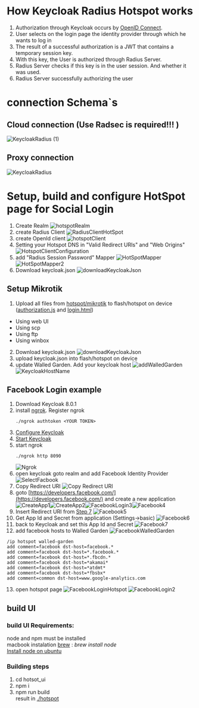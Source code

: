 # How Keycloak Radius Hotspot works
1. Authorization through Keycloak occurs by [OpenID Connect](https://www.keycloak.org/docs/latest/securing_apps/#openid-connect-2).
2. User selects on the login page the identity provider through which he wants to log in
3. The result of a successful authorization is a JWT that contains a temporary session key.
4. With this key, the User is authorized through Radius Server.
5. Radius Server checks if this key is in the user session. And whether it was used.
6. Radius Server successfully authorizing the user

# connection Schema`s

## Cloud connection (**Use Radsec is required!!!** )
![KeycloakRadius (1)](../docs/KeycloakRadius%20%281%29.png)


##  Proxy connection
![KeycloakRadius](../docs/KeycloakRadius2%20%281%29.png)

# Setup, build and configure  HotSpot page for Social Login

1. Create Realm ![hotspotRealm](../docs/hotspotRealm.png)
2. create Radius Client ![RadiusClientHotSpot](../docs/RadiusClientHotSpot.png)
3. create OpenId client ![hotspotClient](../docs/hotspotClient.png)
4. Setting your Hotspot DNS in "Valid Redirect URIs" and "Web Origins" ![HotspotClientConfiguration](../docs/HotspotClientConfiguration.png)
5. add "Radius Session Password" Mapper  ![HotSpotMapper](../docs/HotSpotMapper.png)![HotSpotMapper2](../docs/HotSpotMapper2_1.png)
6. Download keycloak.json ![downloadKeycloakJson](../docs/downloadKeycloakJson.png)

##  Setup Mikrotik
1. Upload all files from [hotspot/mikrotik](mikrotik) to flash/hotspot on device ([authorization.js](mikrotik/authorization.js) and [login.html](mikrotik/login.html))
-  Using web UI
-  Using scp
- Using ftp
- Using winbox
2. Download keycloak.json ![downloadKeycloakJson](../docs/downloadKeycloakJson.png)
3. upload keycloak.json into flash/hotspot on device
4. update Walled Garden. Add your keycloak host ![addWalledGarden](../docs/addWalledGarden.png) ![KeycloakHostName](../docs/KeycloakHostName.png)

## Facebook Login example
1.  Download Keycloak 8.0.1
2.  install [ngrok](https://ngrok.com/). Register ngrok  <pre><code>./ngrok authtoken \<YOUR TOKEN\></pre></code>
3.  [Configure Keycloak](../README.md#configure-keycloak)
4.  [Start Keycloak](../README.md#run-keycloak-locally)
5. start ngrok <pre><code>./ngrok http 8090</pre></code>![Ngrok](../docs/Ngrok.png)
6. open keycloak goto realm and add Facebook Identity Provider ![SelectFacbook](../docs/SelectFacbook.png)
7. Copy Redirect URI ![Copy Redirect URI](../docs/Copy%20Redirect%20URI.png)
8. goto [https://developers.facebook.com/](https://developers.facebook.com/) and create a new application ![CreateApp1](../docs/CreateApp1.png)![CreateApp2](../docs/CreateApp2.png)![FacebookLogin3](../docs/FacebookLogin3.png)![Facebook4](../docs/Facebook4.png)
9. Insert Redirect URI from [Step 7](#L43) ![Facebook5](../docs/Facebook5.png)
10. Get App Id and Secret from application (Settings->basic) ![Facebook6](../docs/Facebook6.png)
11. back to Keycloak and set this App Id and Secret ![Facebook7](../docs/Facebook7.png)
12. add facebook hosts to Walled Garden ![FacebookWalledGarden](../docs/FacebookWalledGarden.png)
<pre><code>/ip hotspot walled-garden
add comment=facebook dst-host=facebook.*
add comment=facebook dst-host=*.facebook.*
add comment=facebook dst-host=*.fbcdn.*
add comment=facebook dst-host=*akamai*
add comment=facebook dst-host=*atdmt*
add comment=facebook dst-host=*fbsbx*
add comment=common dst-host=www.google-analytics.com
</pre></code>

13. open hotspot page ![FacebookLoginHotspot](../docs/FacebookLoginHotspot.png) ![FacebookLogin2](../docs/FacebookLogin2.png)



## build UI

### build UI Requirements:
node and npm must be installed  
macbook instalation [brew](https://brew.sh/) : *brew install node*  
[Install node on ubuntu ](https://linuxize.com/post/how-to-install-node-js-on-ubuntu-18.04/)

### Building steps
1. cd hotsot_ui
2. npm i
3. npm run build  
result in [./hotspot](../hotspot)

